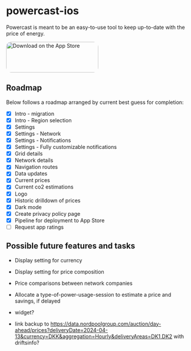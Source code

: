 # powercast-ios

Powercast is meant to be an easy-to-use tool to keep up-to-date with the price of energy.

<a href="https://apps.apple.com/dk/app/powercast/id6474047263?itsct=apps_box_badge&itscg=30200" style="display: inline-block; overflow: hidden; border-radius: 13px; width: 250px; height: 83px;"><img src="https://tools.applemediaservices.com/api/badges/download-on-the-app-store/black/en-us?size=250x83&releaseDate=1709596800" alt="Download on the App Store" style="border-radius: 13px; width: 250px; height: 83px;"></a>

## Roadmap

Below follows a roadmap arranged by current best guess for completion:

 - [x] Intro - migration
 - [x] Intro - Region selection
 - [x] Settings
 - [x] Settings - Network
 - [x] Settings - Notifications
 - [x] Settings - Fully customizable notifications
 - [x] Grid details
 - [x] Network details
 - [x] Navigation routes
 - [x] Data updates
 - [x] Current prices
 - [x] Current co2 estimations
 - [x] Logo
 - [x] Historic drilldown of prices
 - [x] Dark mode
 - [x] Create privacy policy page
 - [x] Pipeline for deployment to App Store
 - [ ] Request app ratings

## Possible future features and tasks

- Display setting for currency
- Display setting for price composition
- Price comparisons between network companies
- Allocate a type-of-power-usage-session to estimate a price and savings, if delayed
- widget?

- link backup to https://data.nordpoolgroup.com/auction/day-ahead/prices?deliveryDate=2024-04-13&currency=DKK&aggregation=Hourly&deliveryAreas=DK1,DK2
  with driftsinfo?
